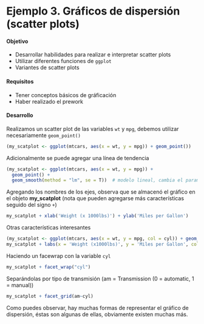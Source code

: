 # Ejemplo 3. Gráficos de dispersión (scatter plots)  

#### Objetivo
- Desarrollar habilidades para realizar e interpretar scatter plots
- Utilizar diferentes funciones de `ggplot` 
- Variantes de scatter plots

#### Requisitos
- Tener conceptos básicos de gráficación 
- Haber realizado el prework

#### Desarrollo

Realizamos un scatter plot de las variables `wt` y `mpg`, debemos utilizar necesariamente `geom_point()`
```R
(my_scatplot <- ggplot(mtcars, aes(x = wt, y = mpg)) + geom_point())
```

Adicionalmente se puede agregar una línea de tendencia 
```R
(my_scatplot <- ggplot(mtcars, aes(x = wt, y = mpg)) + 
  geom_point() + 
  geom_smooth(method = "lm", se = T))  # modelo lineal, cambia el parametro `se`, este hace referencia al intervalo de confianza
```
Agregando los nombres de los ejes, observa que se almacenó el gráfico en el objeto **my_scatplot** (nota que pueden agregarse más características seguido del signo `+`)

```R
my_scatplot + xlab('Weight (x 1000lbs)') + ylab('Miles per Gallon')
```

Otras características interesantes

```R
(my_scatplot <- ggplot(mtcars, aes(x = wt, y = mpg, col = cyl)) + geom_point())
my_scatplot + labs(x = 'Weight (x1000lbs)', y = 'Miles per Gallon', colour = 'Number of\n Cylinders')
```

Haciendo un facewrap con la variable `cyl`
```R
my_scatplot + facet_wrap("cyl")
```
Separándolas por tipo de transmisión (am =	Transmission (0 = automatic, 1 = manual))
```R
my_scatplot + facet_grid(am~cyl)
```

Como puedes observar, hay muchas formas de representar el gráfico de dispersión, éstas son algunas de ellas, obviamente existen muchas más. 
